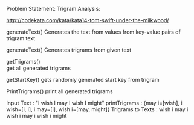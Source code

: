 
Problem Statement:
Trigram Analysis:

http://codekata.com/kata/kata14-tom-swift-under-the-milkwood/

generateText() 
	Generates the text from values from key-value pairs of trigram text
	
generateText()
	Generates trigrams from given text
	
getTrigrams()	
	get all generated trigrams

getStartKey()
	gets randomly generated start key from trigram
	
PrintTrigrams()
	print all generated trigrams

Input Text : "I wish I may I wish I might"
printTrigrams : {may i=[wish], i wish=[i, i], i may=[i], wish i=[may, might]}
Trigrams to Texts : wish i may i wish i may i wish i might
